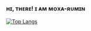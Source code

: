 ### ʜɪ, ᴛʜᴇʀᴇ! ɪ ᴀᴍ ᴍᴏxᴀ-ʀᴜᴍɪɴ

<!--
**moxa-rumin/moxa-rumin** is a ✨ _special_ ✨ repository because its `README.md` (this file) appears on your GitHub profile.

Here are some ideas to get you started:

- 🔭 I’m currently working on ...
- 🌱 I’m currently learning ...
- 👯 I’m looking to collaborate on ...
- 🤔 I’m looking for help with ...
- 💬 Ask me about ...
- 📫 How to reach me: ...
- 😄 Pronouns: ...
- ⚡ Fun fact: ...
-->

[![Top Langs](https://github-readme-stats.vercel.app/api/top-langs/?username=moxa-rumin&layout=compact)](https://github.com/anuraghazra/github-readme-stats)
